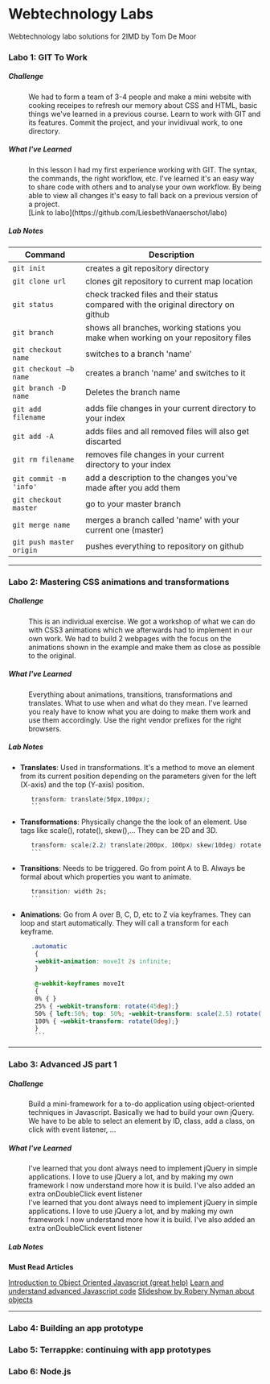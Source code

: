 Webtechnology Labs
==================

Webtechnology labo solutions for 2IMD by Tom De Moor

### Labo 1: GIT To Work ###

##### Challenge

<dl>
  <dd>We had to form a team of 3-4 people and make a mini website with cooking receipes to refresh our memory about CSS and HTML, basic things we've learned in a previous course. Learn to work with GIT and its features. Commit the project, and your invidivual work, to one directory.</dd>
</dl>
  
##### What I've Learned

<dl>
  <dd>In this lesson I had my first experience working with GIT. The syntax, the commands, the right workflow, etc. I've learned it's an easy way to share code with others and to analyse your own workflow. By being able to view all changes it's easy to fall back on a previous version of a project.</dd>

  <dd>[Link to labo](https://github.com/LiesbethVanaerschot/labo)</dd>
</dl>
  
##### Lab Notes

</dl>
 
Command | Description 
--- | --- 
`git init` | creates a git repository directory 
`git clone url` | clones git repository to current map location
`git status` | check tracked files and their status compared with the original directory on github
`git branch` | shows all branches, working stations you make when working on your repository files
`git checkout name` | switches to a branch 'name'
`git checkout –b name` | creates a branch 'name' and switches to it
`git branch -D name` | Deletes the branch name
`git add filename` | adds file changes in your current directory to your index
`git add -A` | adds files and all removed files will also get discarted
`git rm filename` | removes file changes in your current directory to your index
`git commit -m 'info' ` | add a description to the changes you've made after you add them
`git checkout master` | go to your master branch
`git merge name ` | merges a branch called 'name' with your current one (master)
`git push master origin ` | pushes everything to repository on github


* * *

### Labo 2: Mastering CSS animations and transformations ###

##### Challenge

<dl>
  <dd>This is an individual exercise. We got a workshop of what we can do with CSS3 animations which we afterwards had to implement in our own work. We had to build 2 webpages with the focus on the animations shown in the example and make them as close as possible to the original.</dd>
</dl>

##### What I've Learned

<dl>
  <dd>Everything about animations, transitions, transformations and translates. What to use when and what do they mean. I've learned you realy have to know what you are doing to make them work and use them accordingly. Use the right vendor prefixes for the right browsers.</dd>
</dl>

##### Lab Notes

* **Translates**: Used in transformations. It's a method to move an element from its current position depending on the parameters given for the left (X-axis) and the top (Y-axis) position. 
	```CSS
	   transform: translate(50px,100px);
	   ``` 
* **Transformations**: Physically change the the look of an element. Use tags like scale(), rotate(), skew(),… They can be 2D and 3D.
	```CSS
	   transform: scale(2.2) translate(200px, 100px) skew(10deg) rotate(45deg);
	   ``` 
* **Transitions**: Needs to be triggered. Go from point A to B. Always be formal about which properties you want to animate.
	```CSS
	   transition: width 2s;
	   ``` 
* **Animations**: Go from A over B, C, D, etc to Z via keyframes. They can loop and start automatically. They will call a transform for each keyframe.
	```CSS
	   .automatic
		{
		-webkit-animation: moveIt 2s infinite;
		}
		
		@-webkit-keyframes moveIt
		{
		0% { }
		25% { -webkit-transform: rotate(45deg);}
		50% { left:50%; top: 50%; -webkit-transform: scale(2.5) rotate(45deg);}
		100% { -webkit-transform: rotate(0deg);}
		}
		``` 

* * *

### Labo 3: Advanced JS part 1 ###

##### Challenge

<dl>
  <dd>Build a mini-framework for a to-do application using object-oriented techniques in Javascript. Basically we had to build your own jQuery. We have to be able to select an element by ID, class, add a class, on click with event listener, ...</dd>
</dl>

##### What I've Learned

<dl>
  <dd>I've learned that you dont always need to implement jQuery in simple applications. I love to use jQuery a lot, and by making my own framework I now understand more how it is build. I've also added an extra onDoubleClick event listener</dd>

  <dd>I've learned that you dont always need to implement jQuery in simple applications. I love to use jQuery a lot, and by making my own framework I now understand more how it is build. I've also added an extra onDoubleClick event listener</dd>
</dl>

##### Lab Notes

**Must Read Articles**

[Introduction to Object Oriented Javascript (great help)](https://developer.mozilla.org/en-US/docs/Web/JavaScript/Introduction_to_Object-Oriented_JavaScript)
[Learn and understand advanced Javascript code](http://ejohn.org/apps/learn/)
[Slideshow by Robery Nyman about objects](http://www.slideshare.net/robnyman/javascript-like-a-box-of-chocolates)

* * *

### Labo 4: Building an app prototype ###

### Labo 5: Terrappke: continuing with app prototypes ###

### Labo 6: Node.js ###


